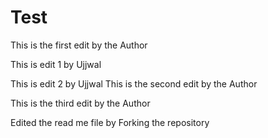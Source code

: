# Test

This is the first edit by the Author


This is edit 1 by Ujjwal

This is edit 2 by Ujjwal
This is the second edit by the Author

This is the third edit by the Author

Edited the read me file by Forking the repository
